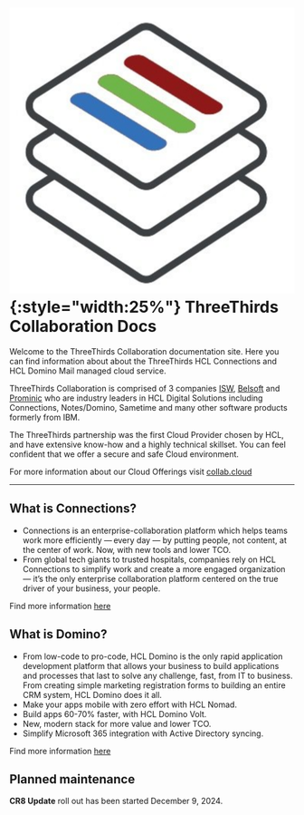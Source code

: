 # ![logo](assets/images/three-thirds-logo.png){:style="width:25%"} ThreeThirds Collaboration Docs

Welcome to the ThreeThirds Collaboration documentation site. Here you can find information about about the ThreeThirds HCL Connections and HCL Domino Mail managed cloud service.

ThreeThirds Collaboration is comprised of 3 companies [ISW](https://isw.com.au), [Belsoft](https://www.belsoft-group.ch/en/) and [Prominic](https://prominic.net/) who are industry leaders in HCL Digital Solutions including Connections, Notes/Domino, Sametime and many other software products formerly from IBM.

The ThreeThirds partnership was the first Cloud Provider chosen by HCL, and have extensive know-how and a highly technical skillset. You can feel confident that we offer a secure and safe Cloud environment.

For more information about our Cloud Offerings visit [collab.cloud](https://collab.cloud)

---

## What is Connections?

* Connections is an enterprise-collaboration platform which helps teams work more efficiently — every day — by putting people, not content, at the center of work. Now, with new tools and lower TCO.
* From global tech giants to trusted hospitals, companies rely on HCL Connections to simplify work and create a more engaged organization — it’s the only enterprise collaboration platform centered on the true driver of your business, your people.

Find more information [here](https://www.hcltechsw.com/products/connections)

## What is Domino?

* From low-code to pro-code, HCL Domino is the only rapid application development platform that allows your business to build applications and processes that last to solve any challenge, fast, from IT to business. From creating simple marketing registration forms to building an entire CRM system, HCL Domino does it all.
* Make your apps mobile with zero effort with HCL Nomad.
* Build apps 60-70% faster, with HCL Domino Volt.
* New, modern stack for more value and lower TCO.
* Simplify Microsoft 365 integration with Active Directory syncing.

Find more information [here](https://www.hcltechsw.com/products/domino)

## Planned maintenance

**CR8 Update** roll out has been started December 9, 2024. 
